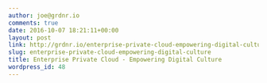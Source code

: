 ```yaml
---
author: joe@grdnr.io
comments: true
date: 2016-10-07 18:21:11+00:00
layout: post
link: http://grdnr.io/enterprise-private-cloud-empowering-digital-culture/
slug: enterprise-private-cloud-empowering-digital-culture
title: Enterprise Private Cloud - Empowering Digital Culture
wordpress_id: 48
---
```



